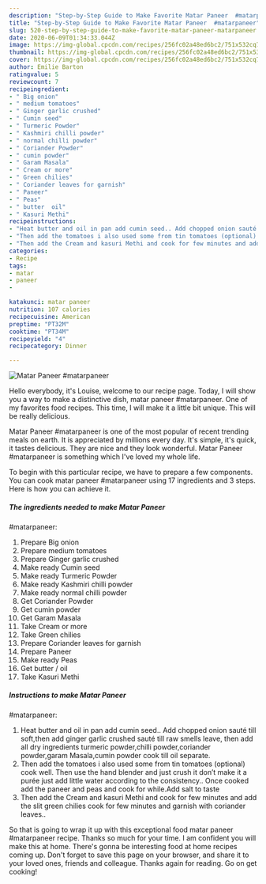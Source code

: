```yaml
---
description: "Step-by-Step Guide to Make Favorite Matar Paneer  #matarpaneer"
title: "Step-by-Step Guide to Make Favorite Matar Paneer  #matarpaneer"
slug: 520-step-by-step-guide-to-make-favorite-matar-paneer-matarpaneer
date: 2020-06-09T01:34:33.044Z
image: https://img-global.cpcdn.com/recipes/256fc02a48ed6bc2/751x532cq70/matar-paneer-matarpaneer-recipe-main-photo.jpg
thumbnail: https://img-global.cpcdn.com/recipes/256fc02a48ed6bc2/751x532cq70/matar-paneer-matarpaneer-recipe-main-photo.jpg
cover: https://img-global.cpcdn.com/recipes/256fc02a48ed6bc2/751x532cq70/matar-paneer-matarpaneer-recipe-main-photo.jpg
author: Emilie Barton
ratingvalue: 5
reviewcount: 7
recipeingredient:
- " Big onion"
- " medium tomatoes"
- " Ginger garlic crushed"
- " Cumin seed"
- " Turmeric Powder"
- " Kashmiri chilli powder"
- " normal chilli powder"
- " Coriander Powder"
- " cumin powder"
- " Garam Masala"
- " Cream or more"
- " Green chilies"
- " Coriander leaves for garnish"
- " Paneer"
- " Peas"
- " butter  oil"
- " Kasuri Methi"
recipeinstructions:
- "Heat butter and oil in pan add cumin seed.. Add chopped onion sauté till soft,then add ginger garlic crushed sauté till raw smells leave, then add all dry ingredients turmeric powder,chilli powder,coriander powder,garam Masala,cumin powder cook till oil separate."
- "Then add the tomatoes i also used some from tin tomatoes (optional) cook well. Then use the hand blender and just crush it don’t make it a purée just add little water according to the consistency.. Once cooked add the paneer and peas and cook for while.Add salt to taste"
- "Then add the Cream and kasuri Methi and cook for few minutes and add the slit green chilies cook for few minutes and garnish with coriander leaves.."
categories:
- Recipe
tags:
- matar
- paneer
- 

katakunci: matar paneer  
nutrition: 107 calories
recipecuisine: American
preptime: "PT32M"
cooktime: "PT34M"
recipeyield: "4"
recipecategory: Dinner

---
```



![Matar Paneer 
#matarpaneer](https://img-global.cpcdn.com/recipes/256fc02a48ed6bc2/751x532cq70/matar-paneer-matarpaneer-recipe-main-photo.jpg)

Hello everybody, it's Louise, welcome to our recipe page. Today, I will show you a way to make a distinctive dish, matar paneer 
#matarpaneer. One of my favorites food recipes. This time, I will make it a little bit unique. This will be really delicious.

Matar Paneer 
#matarpaneer is one of the most popular of recent trending meals on earth. It is appreciated by millions every day. It's simple, it's quick, it tastes delicious. They are nice and they look wonderful. Matar Paneer 
#matarpaneer is something which I've loved my whole life.




To begin with this particular recipe, we have to prepare a few components. You can cook matar paneer 
#matarpaneer using 17 ingredients and 3 steps. Here is how you can achieve it.

<!--inarticleads1-->

##### The ingredients needed to make Matar Paneer 
#matarpaneer:

1. Prepare  Big onion
1. Prepare  medium tomatoes
1. Prepare  Ginger garlic crushed
1. Make ready  Cumin seed
1. Make ready  Turmeric Powder
1. Make ready  Kashmiri chilli powder
1. Make ready  normal chilli powder
1. Get  Coriander Powder
1. Get  cumin powder
1. Get  Garam Masala
1. Take  Cream or more
1. Take  Green chilies
1. Prepare  Coriander leaves for garnish
1. Prepare  Paneer
1. Make ready  Peas
1. Get  butter / oil
1. Take  Kasuri Methi




<!--inarticleads2-->

##### Instructions to make Matar Paneer 
#matarpaneer:

1. Heat butter and oil in pan add cumin seed.. Add chopped onion sauté till soft,then add ginger garlic crushed sauté till raw smells leave, then add all dry ingredients turmeric powder,chilli powder,coriander powder,garam Masala,cumin powder cook till oil separate.
1. Then add the tomatoes i also used some from tin tomatoes (optional) cook well. Then use the hand blender and just crush it don’t make it a purée just add little water according to the consistency.. Once cooked add the paneer and peas and cook for while.Add salt to taste
1. Then add the Cream and kasuri Methi and cook for few minutes and add the slit green chilies cook for few minutes and garnish with coriander leaves..




So that is going to wrap it up with this exceptional food matar paneer 
#matarpaneer recipe. Thanks so much for your time. I am confident you will make this at home. There's gonna be interesting food at home recipes coming up. Don't forget to save this page on your browser, and share it to your loved ones, friends and colleague. Thanks again for reading. Go on get cooking!
